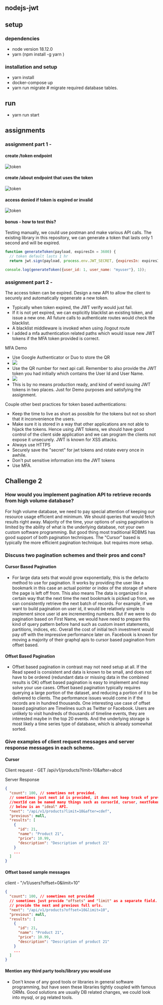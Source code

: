 ## nodejs-jwt

## setup 
### dependencies
- node version 18.12.0
- yarn (npm install -g yarn )

### installation and setup 
- yarn install 
- docker-compose up 
- yarn run migrate # migrate required database tables. 

## run 
- yarn run start


## assignments 
### assignment part 1 - 
#### create /token endpoint 
![token](readme/token_endpoint.png)

#### create /about endpoint that uses the token 
![token](readme/about_authed.png)

#### access denied if token is expired or invalid
![token](readme/about_unauth.png)

#### bonus - how to test this? 
Testing manually, we could use postman and make various API calls. The existing library in this repository,
we can generate a token that lasts only 1 second and will be expired. 

```javascript
function generateToken(payload, expiresIn = 3600) {
  // token default lasts 1 hr
  return jwt.sign(payload, process.env.JWT_SECRET, {expiresIn: expiresIn});

console.log(generateToken({user_id: 1, user_name: "myuser"}, 1));
```

### assignment part 2 - 
The access token can be expired. Design a new API to allow the client to securely and automatically regenerate a new token. 

- Typically when token expired, the JWT verify would just fail. 
- If it is not yet expired, we can explicitly blacklist an existing token, and issue a new one. All future calls to authenticate routes would check 
  the blacklist. 
- A blacklist middleware is invoked when using /logout route
- I added a mfa authentication related paths which would issue new JWT tokens if the MFA token provided is correct. 

MFA Demo
- Use Google Authenticator or Duo to store the QR
- ![](readme/mfa_generate.png)
- Use the QR number for next api call. Remember to also provide the JWT token you had initially which contains the User Id and User Name. 
- ![](readme/mfa_authenticate.png)
- This is by no means production ready, and kind of weird issuing JWT tokens in two places. Just for Demo purposes and satisfying the assignment. 

Couple other best practices for token based authentications: 
- Keep the time to live as short as possible for the tokens but not so short that it inconvenience the users. 
- Make sure it is stored in a way that other applications are not able to hijack the tokens. Hence using JWT tokens, we should have good control 
  of the client side application and we can program the clients not expose it unsecurely. JWT is known for XSS attacks. 
- Always use HTTPS
- Securely save the "secret" for jwt tokens and rotate every once in awhile. 
- Don't put sensitive information into the JWT tokens
- Use MFA.

## Challenge 2 
### How would you implement pagination API to retrieve records from high volume database? 
For high volume database, we need to pay special attention of keeping our resource usage efficient and minimum. We should queries that would fetch 
results right away. Majority of the time, your options of using pagination is limited by the ability of what is the underlying database, not your 
own custom software programming. But good thing most traditional RDBMS has good support of both pagination techniques. The "Cursor" based is 
typically the more efficient pagination technique. but requires more setup. 

### Discuss two pagination schemes and their pros and cons? 
#### Cursor Based Pagination 
- For large data sets that would grow exponentially, this is the defacto method to use for pagination. It works by 
providing the user like a bookmark in this case an actual pointer or index of the storage of where the page is left off from. This also means 
The data is organized in a certain way that the next time the next bookmark is picked up from, we can consistently retrieve the next batch of 
records. For example, if we want to build pagination on user id, it would be relatively simple to implement since user id are incrementing numbers. 
But if we were to do pagination based on First Name, we would have need to prepare this kind of query pattern before hand such as custom insert statements,
partitions, indices, etc. Overall the cost of initial tech investment would pay off with the impressive performance later on. Facebook is known for 
moving a majority of their graphql apis to cursor based pagination from offset based. 

#### Offset Based Pagination 
- Offset based pagination in contrast may not need setup at all. If the Read speed is consistent and data is known to be small, and does not have to 
be ordered (redundant data or missing data in the combined results is OK)
offset based pagination is easy to implement and may solve your use cases. Offset based pagination typically requires querying a large portion of the 
dataset, and reducing a portion of it to be delivered to clients. The performance issues would come in if the records are in hundred thousands. 
One interesting use case of offset based pagination are Timelines such as Twitter or Facebook. Users are unlikely to visit hundreds of thousands 
  of timeline events, they are interested maybe in the top 20 events. And the underlying storage is most likely a time series type of database, 
  which is already somewhat sorted. 

### Give examples of client request messages and server response messages in each scheme. 
#### Cursor

Client request - GET /api/v1/products?limit=10&after=abcd

Server Response
```json
{
  "count": 100, // sometimes not provided. 
  // sometimes just next id is provided, it does not keep track of previous ids. 
  //nextId can be named many things such as cursorId, cursor, nextToken, token etc....
  // below is an "ideal" API. 
  "next": "/api/v1/products?limit=10&after=cdef",
  "previous": null,
  "results": [
    {
      "id": 21,
      "name": "Product 21",
      "price": 10.99,
      "description": "Description of product 21"
    }
    ...
  ]
}

```


#### Offset based sample messages 
client - "/v1/users?offset=0&limit=10"
```json
{
  "count": 100, // sometimes not provided
  // sometimes just provide "offsets" and "limit" as a separate field. It may not 
  // provide the next and previous full urls. 
  "next": "/api/v1/products?offset=10&limit=10",
  "previous": null,
  "results": [
    {
      "id": 21,
      "name": "Product 21",
      "price": 10.99,
      "description": "Description of product 21"
    }
    ...
  ]
}

```

#### Mention any third party tools/library you would use 
- Don't know of any good tools or libraries in general software programming, but have seen these libraries tightly coupled with famous ORMs. Good 
  solutions are usually DB related changes, we could look into mysql, or pg related tools. 



